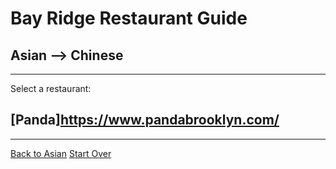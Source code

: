 # Bay Ridge Restaurant Guide
## Asian --> Chinese
---
Select a restaurant:
## [Panda]https://www.pandabrooklyn.com/
---
[Back to Asian](../asian.md)
[Start Over](../home.md)
